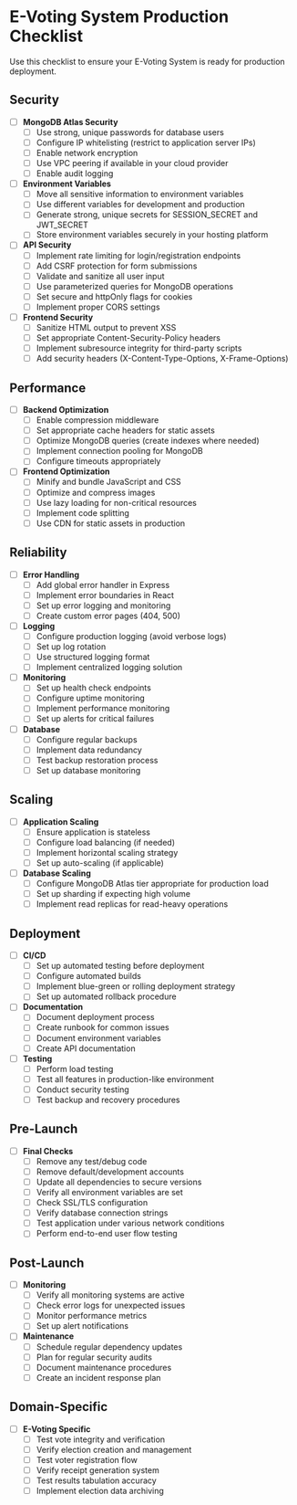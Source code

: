 # E-Voting System Production Checklist

Use this checklist to ensure your E-Voting System is ready for production deployment.

## Security

- [ ] **MongoDB Atlas Security**
  - [ ] Use strong, unique passwords for database users
  - [ ] Configure IP whitelisting (restrict to application server IPs)
  - [ ] Enable network encryption
  - [ ] Use VPC peering if available in your cloud provider
  - [ ] Enable audit logging

- [ ] **Environment Variables**
  - [ ] Move all sensitive information to environment variables
  - [ ] Use different variables for development and production
  - [ ] Generate strong, unique secrets for SESSION_SECRET and JWT_SECRET
  - [ ] Store environment variables securely in your hosting platform

- [ ] **API Security**
  - [ ] Implement rate limiting for login/registration endpoints
  - [ ] Add CSRF protection for form submissions
  - [ ] Validate and sanitize all user input
  - [ ] Use parameterized queries for MongoDB operations
  - [ ] Set secure and httpOnly flags for cookies
  - [ ] Implement proper CORS settings

- [ ] **Frontend Security**
  - [ ] Sanitize HTML output to prevent XSS
  - [ ] Set appropriate Content-Security-Policy headers
  - [ ] Implement subresource integrity for third-party scripts
  - [ ] Add security headers (X-Content-Type-Options, X-Frame-Options)

## Performance

- [ ] **Backend Optimization**
  - [ ] Enable compression middleware
  - [ ] Set appropriate cache headers for static assets
  - [ ] Optimize MongoDB queries (create indexes where needed)
  - [ ] Implement connection pooling for MongoDB
  - [ ] Configure timeouts appropriately

- [ ] **Frontend Optimization**
  - [ ] Minify and bundle JavaScript and CSS
  - [ ] Optimize and compress images
  - [ ] Use lazy loading for non-critical resources
  - [ ] Implement code splitting
  - [ ] Use CDN for static assets in production

## Reliability

- [ ] **Error Handling**
  - [ ] Add global error handler in Express
  - [ ] Implement error boundaries in React
  - [ ] Set up error logging and monitoring
  - [ ] Create custom error pages (404, 500)

- [ ] **Logging**
  - [ ] Configure production logging (avoid verbose logs)
  - [ ] Set up log rotation
  - [ ] Use structured logging format
  - [ ] Implement centralized logging solution

- [ ] **Monitoring**
  - [ ] Set up health check endpoints
  - [ ] Configure uptime monitoring
  - [ ] Implement performance monitoring
  - [ ] Set up alerts for critical failures

- [ ] **Database**
  - [ ] Configure regular backups
  - [ ] Implement data redundancy
  - [ ] Test backup restoration process
  - [ ] Set up database monitoring

## Scaling

- [ ] **Application Scaling**
  - [ ] Ensure application is stateless
  - [ ] Configure load balancing (if needed)
  - [ ] Implement horizontal scaling strategy
  - [ ] Set up auto-scaling (if applicable)

- [ ] **Database Scaling**
  - [ ] Configure MongoDB Atlas tier appropriate for production load
  - [ ] Set up sharding if expecting high volume
  - [ ] Implement read replicas for read-heavy operations

## Deployment

- [ ] **CI/CD**
  - [ ] Set up automated testing before deployment
  - [ ] Configure automated builds
  - [ ] Implement blue-green or rolling deployment strategy
  - [ ] Set up automated rollback procedure

- [ ] **Documentation**
  - [ ] Document deployment process
  - [ ] Create runbook for common issues
  - [ ] Document environment variables
  - [ ] Create API documentation

- [ ] **Testing**
  - [ ] Perform load testing
  - [ ] Test all features in production-like environment
  - [ ] Conduct security testing
  - [ ] Test backup and recovery procedures

## Pre-Launch

- [ ] **Final Checks**
  - [ ] Remove any test/debug code
  - [ ] Remove default/development accounts
  - [ ] Update all dependencies to secure versions
  - [ ] Verify all environment variables are set
  - [ ] Check SSL/TLS configuration
  - [ ] Verify database connection strings
  - [ ] Test application under various network conditions
  - [ ] Perform end-to-end user flow testing

## Post-Launch

- [ ] **Monitoring**
  - [ ] Verify all monitoring systems are active
  - [ ] Check error logs for unexpected issues
  - [ ] Monitor performance metrics
  - [ ] Set up alert notifications

- [ ] **Maintenance**
  - [ ] Schedule regular dependency updates
  - [ ] Plan for regular security audits
  - [ ] Document maintenance procedures
  - [ ] Create an incident response plan

## Domain-Specific

- [ ] **E-Voting Specific**
  - [ ] Test vote integrity and verification
  - [ ] Verify election creation and management
  - [ ] Test voter registration flow
  - [ ] Verify receipt generation system
  - [ ] Test results tabulation accuracy
  - [ ] Implement election data archiving